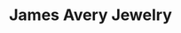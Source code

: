 ---
title: "James Avery Jewelry"
url: /san-antonio/james-avery-jewelry-la-cantera-parkway/
shop: Schmuck
---